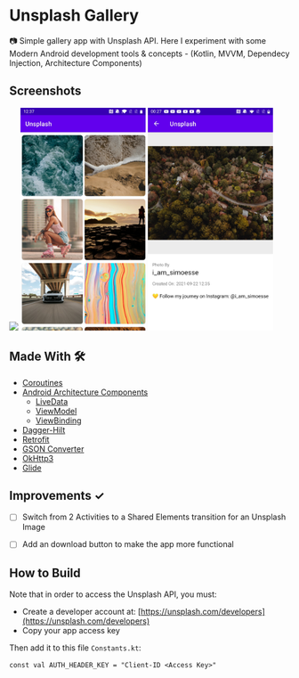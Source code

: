 # Unsplash Gallery

:camera: Simple gallery app with Unsplash API. Here I experiment with some Modern Android development tools & concepts - (Kotlin, MVVM, Dependecy Injection, Architecture Components)

## Screenshots
<p>
  <img src="https://github.com/Ashhas/unsplash-gallery/blob/main/screenshots/app-walkthrough.gif" width="225">
  <img src="https://github.com/Ashhas/unsplash-gallery/blob/main/screenshots/Screenshot_20210927-123721.jpg" width="225"> 
  <img src="https://github.com/Ashhas/unsplash-gallery/blob/main/screenshots/Screenshot_20210927-002703.jpg" width="225">
 </p>

## Made With 🛠
- [Coroutines](https://kotlinlang.org/docs/reference/coroutines-overview.html)
- [Android Architecture Components](https://developer.android.com/topic/libraries/architecture) 
  - [LiveData](https://developer.android.com/topic/libraries/architecture/livedata)  
  - [ViewModel](https://developer.android.com/topic/libraries/architecture/viewmodel) 
  - [ViewBinding](https://developer.android.com/topic/libraries/view-binding) 
- [Dagger-Hilt](https://dagger.dev/hilt/)
- [Retrofit](https://square.github.io/retrofit/)
- [GSON Converter](https://github.com/square/retrofit/tree/master/retrofit-converters/gson)
- [OkHttp3](https://github.com/square/okhttp)
- [Glide](https://github.com/bumptech/glide) 

## Improvements ✓

- [ ] Switch from 2 Activities to a Shared Elements transition for an Unsplash Image
- [ ] Add an download button to make the app more functional


## How to Build

Note that in order to access the Unsplash API, you must:

- Create a developer account at: [https://unsplash.com/developers](https://unsplash.com/developers)
- Copy your app access key

Then add it to this file `Constants.kt`:

```
const val AUTH_HEADER_KEY = "Client-ID <Access Key>"
```
